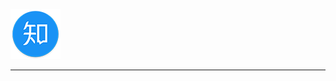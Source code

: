 
![baidu](/zhihu.png "我的CSDN博客")

--------------------------------
[csdn-logo]:/zhihu.png "我的CSDN博客"

